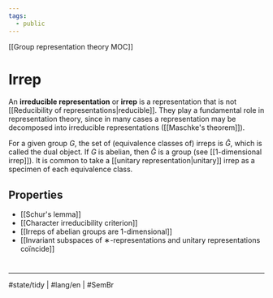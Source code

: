 ```yaml
---
tags:
  - public
---
```

[[Group representation theory MOC]]
# Irrep

An **irreducible representation** or **irrep** is a representation that is not [[Reducibility of representations|reducible]].
They play a fundamental role in representation theory, since  in many cases a representation may be decomposed into irreducible representations ([[Maschke's theorem]]).

For a given group $G$, the set of (equivalence classes of) irreps is $\widehat{G}$, which is called the dual object.
If $G$ is abelian, then $\widehat{G}$ is a group (see [[1-dimensional irrep]]).
It is common to take a [[unitary representation|unitary]] irrep as a specimen of each equivalence class.

## Properties

- [[Schur's lemma]]
- [[Character irreducibility criterion]]
- [[Irreps of abelian groups are 1-dimensional]]
- [[Invariant subspaces of ∗-representations and unitary representations coïncide]]

#
---
#state/tidy | #lang/en | #SemBr